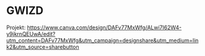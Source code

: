# GWIZD
 
Projekt:
https://www.canva.com/design/DAFv77MxWfg/ALwi7I62W4-y9jkrnQEUwA/edit?utm_content=DAFv77MxWfg&utm_campaign=designshare&utm_medium=link2&utm_source=sharebutton